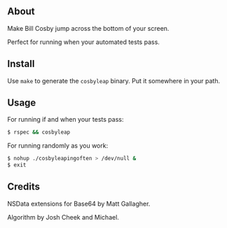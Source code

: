 ## About

Make Bill Cosby jump across the bottom of your screen.

Perfect for running when your automated tests pass.

## Install

Use `make` to generate the `cosbyleap` binary. Put it somewhere in your path.

## Usage

For running if and when your tests pass:

```bash
$ rspec && cosbyleap
```

For running randomly as you work:

```bash
$ nohup ./cosbyleapingoften > /dev/null &
$ exit
```

## Credits

NSData extensions for Base64 by Matt Gallagher.

Algorithm by Josh Cheek and Michael.

